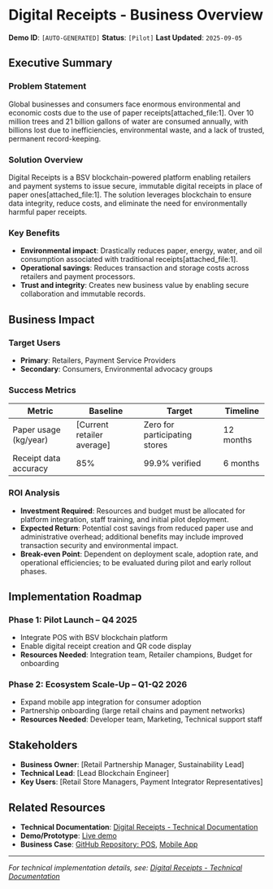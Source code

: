 # Digital Receipts - Business Overview

**Demo ID**: `[AUTO-GENERATED]`
**Status**: `[Pilot]`
**Last Updated**: `2025-09-05`

## Executive Summary

### Problem Statement
Global businesses and consumers face enormous environmental and economic costs due to the use of paper receipts[attached_file:1]. Over 10 million trees and 21 billion gallons of water are consumed annually, with billions lost due to inefficiencies, environmental waste, and a lack of trusted, permanent record-keeping.

### Solution Overview
Digital Receipts is a BSV blockchain-powered platform enabling retailers and payment systems to issue secure, immutable digital receipts in place of paper ones[attached_file:1]. The solution leverages blockchain to ensure data integrity, reduce costs, and eliminate the need for environmentally harmful paper receipts.

### Key Benefits
- **Environmental impact**: Drastically reduces paper, energy, water, and oil consumption associated with traditional receipts[attached_file:1].
- **Operational savings**: Reduces transaction and storage costs across retailers and payment processors.
- **Trust and integrity**: Creates new business value by enabling secure collaboration and immutable records.

## Business Impact

### Target Users
- **Primary**: Retailers, Payment Service Providers
- **Secondary**: Consumers, Environmental advocacy groups

### Success Metrics
| Metric                  | Baseline                   | Target                 | Timeline          |
|-------------------------|----------------------------|------------------------|-------------------|
| Paper usage (kg/year)   | [Current retailer average] | Zero for participating stores | 12 months         |
| Receipt data accuracy   | 85%                        | 99.9% verified         | 6 months          |

### ROI Analysis
- **Investment Required**: Resources and budget must be allocated for platform integration, staff training, and initial pilot deployment.
- **Expected Return**: Potential cost savings from reduced paper use and administrative overhead; additional benefits may include improved transaction security and environmental impact.
- **Break-even Point**: Dependent on deployment scale, adoption rate, and operational efficiencies; to be evaluated during pilot and early rollout phases.

## Implementation Roadmap

### Phase 1: Pilot Launch – Q4 2025
- Integrate POS with BSV blockchain platform
- Enable digital receipt creation and QR code display
- **Resources Needed**: Integration team, Retailer champions, Budget for onboarding

### Phase 2: Ecosystem Scale-Up – Q1-Q2 2026
- Expand mobile app integration for consumer adoption
- Partnership onboarding (large retail chains and payment networks)
- **Resources Needed**: Developer team, Marketing, Technical support staff

## Stakeholders

- **Business Owner**: [Retail Partnership Manager, Sustainability Lead]
- **Technical Lead**: [Lead Blockchain Engineer]
- **Key Users**: [Retail Store Managers, Payment Integrator Representatives]

## Related Resources

- **Technical Documentation**: [Digital Receipts - Technical Documentation](./technical-digital-reciept.md)
- **Demo/Prototype**: [Live demo](https://digital-receipts-us-1.bsvb.tech/)
- **Business Case**: [GitHub Repository: POS](https://github.com/bsv-blockchain-demos/digital-receipts-pos), [Mobile App](https://github.com/bsv-blockchain-demos/digital-receipts-mobile)

---
*For technical implementation details, see: [Digital Receipts - Technical Documentation](./technical.md)*
